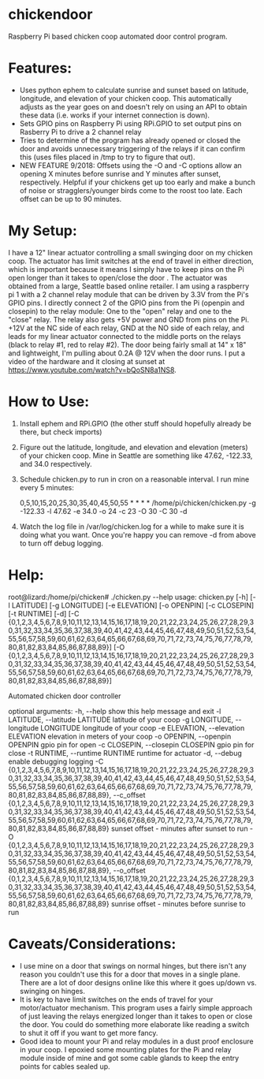 # chickendoor
Raspberry Pi based chicken coop automated door control program. 

# Features:
- Uses python ephem to calculate sunrise and sunset based on latitude, longitude, and elevation of your chicken coop. This automatically adjusts as the year goes on and doesn't rely on using an API to obtain these data (i.e. works if your internet connection is down).  
- Sets GPIO pins on Raspberry Pi using RPi.GPIO to set output pins on Rasberry Pi to drive a 2 channel relay
- Tries to determine of the program has already opened or closed the door and avoids unnecessary triggering of the relays if it can confirm this (uses files placed in /tmp to try to figure that out).
- NEW FEATURE 9/2018:  Offsets using the -O and -C options allow an opening X minutes before sunrise and Y minutes after sunset, respectively.  Helpful if your chickens get up too early and make a bunch of noise or stragglers/younger birds come to the roost too late.  Each offset can be up to 90 minutes.  

# My Setup:
I have a 12" linear actuator controlling a small swinging door on my chicken coop.  The actuator has limit switches at the end of travel in either direction, which is important because it means I simply have to keep pins on the Pi open longer than it takes to open/close the door .  The actuator was obtained from a large, Seattle based online retailer. I am using a raspberry pi 1 with a 2 channel relay module that can be driven by 3.3V from the Pi's GPIO pins.  I directly connect 2 of the GPIO pins from the Pi (openpin and closepin) to the relay module:  One to the "open" relay and one to the "close" relay.   The relay also gets +5V power and GND from pins on the Pi.  +12V at the NC side of each relay, GND at the NO side of each relay, and leads for my linear actuator connected to the middle ports on the relays (black to relay #1, red to relay #2).    The door being fairly small at 14" x 18" and lightweight, I'm pulling about 0.2A @ 12V when the door runs.   I put a video of the hardware and it closing at sunset at https://www.youtube.com/watch?v=bQoSN8a1NS8.

# How to Use:
1) Install ephem and RPi.GPIO (the other stuff should hopefully already be there, but check imports)
2) Figure out the latitude, longitude, and elevation and elevation (meters) of your chicken coop.  Mine in Seattle are something like
      47.62, -122.33, and 34.0 respectively.
3) Schedule chicken.py to run in cron on a reasonable interval. I run mine every 5 minutes:
    
    0,5,10,15,20,25,30,35,40,45,50,55 * * * * /home/pi/chicken/chicken.py  -g -122.33 -l 47.62 -e 34.0 -o 24 -c 23 -O 30 -C 30 -d
4) Watch the log file in /var/log/chicken.log for a while to make sure it is doing what you want. Once you're happy you can remove -d from           above to turn off debug logging.

# Help:

root@lizard:/home/pi/chicken# ./chicken.py --help
usage: chicken.py [-h] [-l LATITUDE] [-g LONGITUDE] [-e ELEVATION]
                  [-o OPENPIN] [-c CLOSEPIN] [-t RUNTIME] [-d]
                  [-C {0,1,2,3,4,5,6,7,8,9,10,11,12,13,14,15,16,17,18,19,20,21,22,23,24,25,26,27,28,29,30,31,32,33,34,35,36,37,38,39,40,41,42,43,44,45,46,47,48,49,50,51,52,53,54,55,56,57,58,59,60,61,62,63,64,65,66,67,68,69,70,71,72,73,74,75,76,77,78,79,80,81,82,83,84,85,86,87,88,89}]
                  [-O {0,1,2,3,4,5,6,7,8,9,10,11,12,13,14,15,16,17,18,19,20,21,22,23,24,25,26,27,28,29,30,31,32,33,34,35,36,37,38,39,40,41,42,43,44,45,46,47,48,49,50,51,52,53,54,55,56,57,58,59,60,61,62,63,64,65,66,67,68,69,70,71,72,73,74,75,76,77,78,79,80,81,82,83,84,85,86,87,88,89}]

Automated chicken door controller

optional arguments:
  -h, --help            show this help message and exit
  -l LATITUDE, --latitude LATITUDE
                        latitude of your coop
  -g LONGITUDE, --longitude LONGITUDE
                        longitude of your coop
  -e ELEVATION, --elevation ELEVATION
                        elevation in meters of your coop
  -o OPENPIN, --openpin OPENPIN
                        gpio pin for open
  -c CLOSEPIN, --closepin CLOSEPIN
                        gpio pin for close
  -t RUNTIME, --runtime RUNTIME
                        runtime for actuator
  -d, --debug           enable debugging logging
  -C {0,1,2,3,4,5,6,7,8,9,10,11,12,13,14,15,16,17,18,19,20,21,22,23,24,25,26,27,28,29,30,31,32,33,34,35,36,37,38,39,40,41,42,43,44,45,46,47,48,49,50,51,52,53,54,55,56,57,58,59,60,61,62,63,64,65,66,67,68,69,70,71,72,73,74,75,76,77,78,79,80,81,82,83,84,85,86,87,88,89}, --c_offset {0,1,2,3,4,5,6,7,8,9,10,11,12,13,14,15,16,17,18,19,20,21,22,23,24,25,26,27,28,29,30,31,32,33,34,35,36,37,38,39,40,41,42,43,44,45,46,47,48,49,50,51,52,53,54,55,56,57,58,59,60,61,62,63,64,65,66,67,68,69,70,71,72,73,74,75,76,77,78,79,80,81,82,83,84,85,86,87,88,89}
                        sunset offset - minutes after sunset to run
  -O {0,1,2,3,4,5,6,7,8,9,10,11,12,13,14,15,16,17,18,19,20,21,22,23,24,25,26,27,28,29,30,31,32,33,34,35,36,37,38,39,40,41,42,43,44,45,46,47,48,49,50,51,52,53,54,55,56,57,58,59,60,61,62,63,64,65,66,67,68,69,70,71,72,73,74,75,76,77,78,79,80,81,82,83,84,85,86,87,88,89}, --o_offset {0,1,2,3,4,5,6,7,8,9,10,11,12,13,14,15,16,17,18,19,20,21,22,23,24,25,26,27,28,29,30,31,32,33,34,35,36,37,38,39,40,41,42,43,44,45,46,47,48,49,50,51,52,53,54,55,56,57,58,59,60,61,62,63,64,65,66,67,68,69,70,71,72,73,74,75,76,77,78,79,80,81,82,83,84,85,86,87,88,89}
                        sunrise offset - minutes before sunrise to run


# Caveats/Considerations:
- I use mine on a door that swings on normal hinges, but there isn't any reason you couldn't use this for a door that moves in a single plane.  There are a lot of door designs online like this where it goes up/down vs. swinging on hinges.
- It is key to have limit switches on the ends of travel for your motor/actuator mechanism.  This program uses a fairly simple approach of just leaving the relays energized longer than it takes to open or close the door.  You could do something more elaborate like reading a switch to shut it off if you want to get more fancy.
- Good idea to mount your Pi and relay modules in a dust proof enclosure in your coop.  I epoxied some mounting plates for the Pi and relay module inside of mine and got some cable glands to keep the entry points for cables sealed up. 
